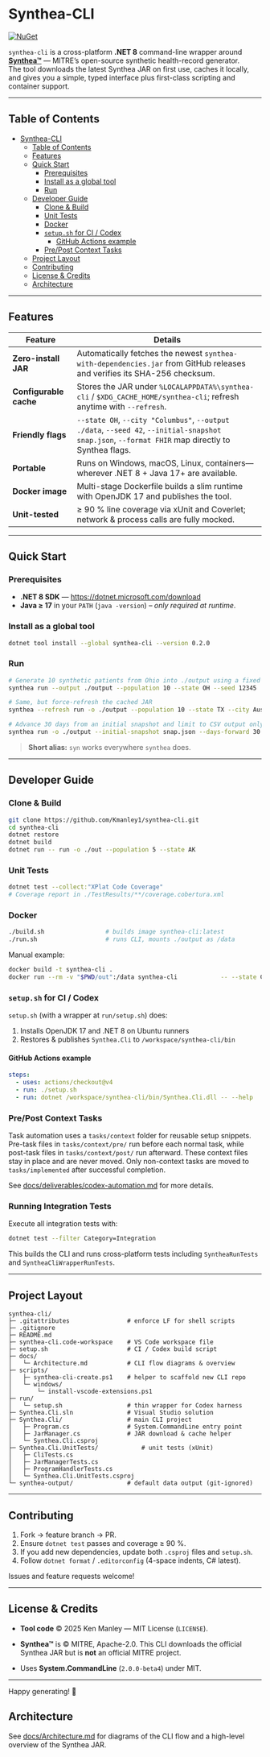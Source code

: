 # Synthea-CLI

[![NuGet](https://img.shields.io/nuget/v/synthea-cli.svg)](https://www.nuget.org/packages/synthea-cli/)

`synthea-cli` is a cross-platform **.NET 8** command-line wrapper around **[Synthea™](https://github.com/synthetichealth/synthea)** — MITRE’s open-source synthetic health-record generator.  
The tool downloads the latest Synthea JAR on first use, caches it locally, and gives you a simple, typed interface plus first-class scripting and container support.

---

## Table of Contents

- [Synthea-CLI](#synthea-cli)
  - [Table of Contents](#table-of-contents)
  - [Features](#features)
  - [Quick Start](#quick-start)
    - [Prerequisites](#prerequisites)
    - [Install as a global tool](#install-as-a-global-tool)
    - [Run](#run)
  - [Developer Guide](#developer-guide)
    - [Clone \& Build](#clone--build)
    - [Unit Tests](#unit-tests)
    - [Docker](#docker)
    - [`setup.sh` for CI / Codex](#setupsh-for-ci--codex)
      - [GitHub Actions example](#github-actions-example)
    - [Pre/Post Context Tasks](#prepost-context-tasks)
  - [Project Layout](#project-layout)
  - [Contributing](#contributing)
  - [License \& Credits](#license--credits)
  - [Architecture](#architecture)

---

## Features

| Feature | Details |
|---------|---------|
| **Zero-install JAR** | Automatically fetches the newest `synthea-with-dependencies.jar` from GitHub releases and verifies its SHA-256 checksum. |
| **Configurable cache** | Stores the JAR under `%LOCALAPPDATA%\synthea-cli` / `$XDG_CACHE_HOME/synthea-cli`; refresh anytime with `--refresh`. |
| **Friendly flags** | `--state OH`, `--city "Columbus"`, `--output ./data`, `--seed 42`, `--initial-snapshot snap.json`, `--format FHIR` map directly to Synthea flags. |
| **Portable** | Runs on Windows, macOS, Linux, containers—wherever .NET 8 + Java 17+ are available. |
| **Docker image** | Multi-stage Dockerfile builds a slim runtime with OpenJDK 17 and publishes the tool. |
| **Unit-tested** | ≥ 90 % line coverage via xUnit and Coverlet; network & process calls are fully mocked. |

---

## Quick Start

### Prerequisites

- **.NET 8 SDK** — <https://dotnet.microsoft.com/download>  
- **Java ≥ 17** in your `PATH` (`java -version`) – *only required at runtime*.

### Install as a global tool

```bash
dotnet tool install --global synthea-cli --version 0.2.0
```

### Run

```bash
# Generate 10 synthetic patients from Ohio into ./output using a fixed seed
synthea run --output ./output --population 10 --state OH --seed 12345

# Same, but force-refresh the cached JAR
synthea --refresh run -o ./output --population 10 --state TX --city Austin

# Advance 30 days from an initial snapshot and limit to CSV output only
synthea run -o ./output --initial-snapshot snap.json --days-forward 30 --format CSV
```

> **Short alias:** `syn` works everywhere `synthea` does.

---

## Developer Guide

### Clone & Build

```bash
git clone https://github.com/Kmanley1/synthea-cli.git
cd synthea-cli
dotnet restore
dotnet build
dotnet run -- run -o ./out --population 5 --state AK
```

### Unit Tests

```bash
dotnet test --collect:"XPlat Code Coverage"
# Coverage report in ./TestResults/**/coverage.cobertura.xml
```

### Docker

```bash
./build.sh                 # builds image synthea-cli:latest
./run.sh                   # runs CLI, mounts ./output as /data
```

Manual example:

```bash
docker build -t synthea-cli .
docker run --rm -v "$PWD/out":/data synthea-cli            -- --state CA --population 100            # args after --
```

### `setup.sh` for CI / Codex

`setup.sh` (with a wrapper at `run/setup.sh`) does:

1. Installs OpenJDK 17 and .NET 8 on Ubuntu runners  
2. Restores & publishes `Synthea.Cli` to `/workspace/synthea-cli/bin`

#### GitHub Actions example


```yaml
steps:
  - uses: actions/checkout@v4
  - run: ./setup.sh
  - run: dotnet /workspace/synthea-cli/bin/Synthea.Cli.dll -- --help
```

### Pre/Post Context Tasks

Task automation uses a `tasks/context` folder for reusable setup snippets. Pre-task files
in `tasks/context/pre/` run before each normal task, while post-task files in
`tasks/context/post/` run afterward. These context files stay in place and are
never moved. Only non-context tasks are moved to `tasks/implemented` after
successful completion.

See [docs/deliverables/codex-automation.md](docs/deliverables/codex-automation.md) for more details.

### Running Integration Tests

Execute all integration tests with:

```bash
dotnet test --filter Category=Integration
```

This builds the CLI and runs cross-platform tests including `SyntheaRunTests`
and `SyntheaCliWrapperRunTests`.

---

## Project Layout

```text
synthea-cli/
├─ .gitattributes                # enforce LF for shell scripts
├─ .gitignore
├─ README.md
├─ synthea-cli.code-workspace    # VS Code workspace file
├─ setup.sh                      # CI / Codex build script
├─ docs/
│   └─ Architecture.md           # CLI flow diagrams & overview
├─ scripts/
│   ├─ synthea-cli-create.ps1    # helper to scaffold new CLI repo
│   └─ windows/
│       └─ install-vscode-extensions.ps1
├─ run/
│   └─ setup.sh                  # thin wrapper for Codex harness
├─ Synthea.Cli.sln               # Visual Studio solution
├─ Synthea.Cli/                  # main CLI project
│   ├─ Program.cs                # System.CommandLine entry point
│   ├─ JarManager.cs             # JAR download & cache helper
│   └─ Synthea.Cli.csproj
├─ Synthea.Cli.UnitTests/            # unit tests (xUnit)
│   ├─ CliTests.cs
│   ├─ JarManagerTests.cs
│   ├─ ProgramHandlerTests.cs
│   └─ Synthea.Cli.UnitTests.csproj
└─ synthea-output/               # default data output (git-ignored)
```

---

## Contributing

1. Fork → feature branch → PR.  
2. Ensure `dotnet test` passes and coverage ≥ 90 %.  
3. If you add new dependencies, update both `.csproj` files and `setup.sh`.  
4. Follow `dotnet format` / `.editorconfig` (4-space indents, C# latest).

Issues and feature requests welcome!

---

## License & Credits

- **Tool code** © 2025 Ken Manley — MIT License (`LICENSE`).  

- **Synthea™** is © MITRE, Apache-2.0. This CLI downloads the official Synthea JAR but is **not** an official MITRE project.  
- Uses **System.CommandLine** (`2.0.0-beta4`) under MIT.

---

Happy generating! 🎉

## Architecture

See [docs/Architecture.md](docs/Architecture.md) for diagrams of the CLI flow and a high-level overview of the Synthea JAR.
